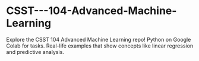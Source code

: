 # CSST---104-Advanced-Machine-Learning
Explore the CSST 104 Advanced Machine Learning repo! Python on Google Colab for tasks. Real-life examples that show concepts like linear regression and predictive analysis.
